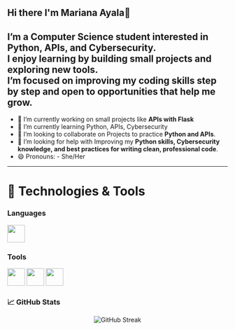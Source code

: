 ## Hi there I'm Mariana Ayala👋
I’m a Computer Science student interested in **Python, APIs, and Cybersecurity**.  
I enjoy learning by building small projects and exploring new tools.  
I’m focused on improving my coding skills step by step and open to opportunities that help me grow.  
---
- 🔭 I’m currently working on small projects like **APIs with Flask**
- 🌱 I’m currently learning Python, APIs, Cybersecurity 
- 👯 I’m looking to collaborate on Projects to practice **Python and APIs**.  
- 🤔 I’m looking for help with Improving my **Python skills, Cybersecurity knowledge, and best practices for writing clean, professional code**.  
- 😄 Pronouns: - She/Her 
---
# 📱 Technologies & Tools

### Languages
<p>
  <img src="https://cdn.jsdelivr.net/gh/devicons/devicon/icons/python/python-original.svg" width="40" height="40"/>
</p>

### Tools
<p>
  <img src="https://cdn.jsdelivr.net/gh/devicons/devicon/icons/vscode/vscode-original.svg" width="40" height="40"/>
  <img src="https://upload.wikimedia.org/wikipedia/commons/e/e9/Notion-logo.svg" width="40" height="40"/>
  <img src="https://cdn.jsdelivr.net/gh/devicons/devicon/icons/github/github-original.svg" width="40" height="40"/>
</p>

### 📈 GitHub Stats
<p align="center">
  <img src="https://github-readme-streak-stats.herokuapp.com/?user=Mariana-Ayala&theme=dark&hide_border=true" alt="GitHub Streak"/>
</p>

